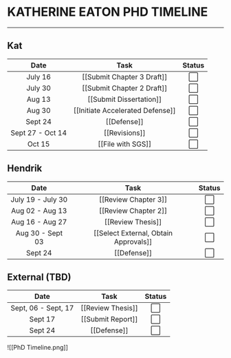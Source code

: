 # KATHERINE EATON PHD TIMELINE

---

## Kat
|       Date       |               Task               | Status |
|:----------------:|:--------------------------------:|:------:|
|     July 16      |       [[Submit Chapter 3 Draft]]       |   ⬜   |
|     July 30      |       [[Submit Chapter 2 Draft]]       |   ⬜   |
|      Aug 13      |     [[Submit Dissertation]]      |   ⬜   |
|      Aug 30      | [[Initiate Accelerated Defense]] |   ⬜   |
|     Sept 24      |           [[Defense]]            |   ⬜   |
| Sept 27 - Oct 14 |          [[Revisions]]           |   ⬜   |
|      Oct 15      |        [[File with SGS]]         |   ⬜   |

## Hendrik

|       Date        |                 Task                  | Status |
|:-----------------:|:-------------------------------------:|:------:|
| July 19 - July 30 |         [[Review Chapter 3]]          |   ⬜   |
|  Aug 02 - Aug 13  |         [[Review Chapter 2]]          |   ⬜   |
|  Aug 16 - Aug 27  |           [[Review Thesis]]           |   ⬜   |
| Aug 30 - Sept 03  | [[Select External, Obtain Approvals]] |   ⬜   |
|      Sept 24      |              [[Defense]]              |   ⬜   |

## External (TBD)

|        Date         |       Task        | Status |
|:-------------------:|:-----------------:|:------:|
| Sept, 06 - Sept, 17 | [[Review Thesis]] |   ⬜   |
|       Sept 17       | [[Submit Report]] |   ⬜   |
|       Sept 24       |    [[Defense]]    |   ⬜   |

![[PhD Timeline.png]]


